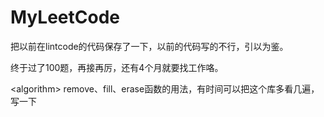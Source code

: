 # MyLeetCode

把以前在lintcode的代码保存了一下，以前的代码写的不行，引以为鉴。


终于过了100题，再接再厉，还有4个月就要找工作咯。

<algorithm\> remove、fill、erase函数的用法，有时间可以把这个库多看几遍，写一下